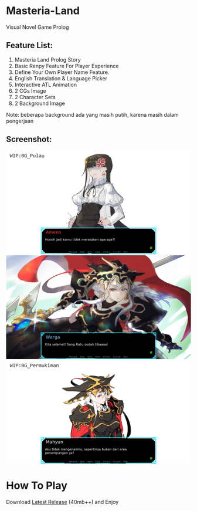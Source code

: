 # Masteria-Land
Visual Novel Game Prolog

## Feature List:
1. Masteria Land Prolog Story
2. Basic Renpy Feature For Player Experience
3. Define Your Own Player Name Feature.
4. English Translation & Language Picker
5. Interactive ATL Animation
6. 2 CGs Image
7. 2 Character Sets
8. 2 Background Image
   
Note: beberapa background ada yang masih putih, karena masih dalam pengerjaan

## Screenshot:
![Masteria Land Screenshot](https://raw.githubusercontent.com/Milieth/Masteria-Land/main/Game%20Screenshot/screenshot0001.png)
![Masteria Land Screenshot](https://raw.githubusercontent.com/Milieth/Masteria-Land/main/Game%20Screenshot/screenshot0002.png)
![Masteria Land Screenshot](https://raw.githubusercontent.com/Milieth/Masteria-Land/main/Game%20Screenshot/screenshot0003.png)

# How To Play
Download [Latest Release](https://github.com/Milieth/Masteria-Land/releases/download/1.2/MasteriaLand-1.2-win.rar) (40mb++) and Enjoy
